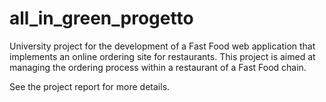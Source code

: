 # all_in_green_progetto

University project for the development of a Fast Food web application that implements an online ordering site for restaurants. 
This project is aimed at managing the ordering process within a restaurant of a Fast Food chain.

See the project report for more details.

